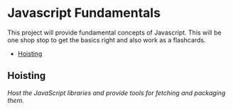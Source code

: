 # Javascript Fundamentals

This project will provide fundamental concepts of Javascript. This will be one shop stop to get the basics right and also work as a flashcards.

 * [Hoisting](#hoisting)
 
 
 ## Hoisting
*Host the JavaScript libraries and provide tools for fetching and packaging them.*
